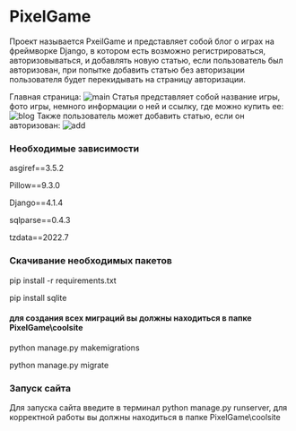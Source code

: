 # PixelGame
Проект называется PxeilGame и представляет собой блог о играх на фреймворке Django, в котором есть возможно регистрироваться, авторизовываться, и добавлять новую статью, если пользователь был авторизован, при попытке добавить статью без авторизации пользователя будет перекидывать на страницу авторизации.

Главная страница:
![main](https://i.imgur.com/drnqYZF.png)
Статья представляет собой название игры, фото игры, немного информации о ней и ссылку, где можно купить ее:
![blog](https://i.imgur.com/QYtP66U.png)
Также пользователь может добавить статью, если он авторизован:
![add](https://i.imgur.com/CUDyuVg.png)


<h3>Необходимые зависимости</h3>
<p>asgiref==3.5.2</p>
<p>Pillow==9.3.0</p>
<p>Django==4.1.4</p>
<p>sqlparse==0.4.3</p>
<p>tzdata==2022.7</p>
<h3>Скачивание необходимых пакетов</h3>
<p>pip install -r requirements.txt</p>
<p>pip install sqlite</p>  
<h4>для создания всех миграций вы должны находиться в папке PixelGame\coolsite</h4>
<p>python manage.py makemigrations</p> 
<p>python manage.py migrate</p> 
<h3>Запуск сайта</h3>
<p>Для запуска сайта введите в терминал python manage.py runserver, для корректной работы вы должны находиться в папке PixelGame\coolsite</p> 
